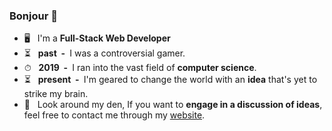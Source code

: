 ### Bonjour 🌴

+ 🖥 &nbsp;&nbsp;I'm a **Full-Stack Web Developer**
+ ⏳ &nbsp;&nbsp;**past &nbsp;-&nbsp;** I was a controversial gamer.
+ ⏱ &nbsp;&nbsp;**2019 &nbsp;-&nbsp;** I ran into the vast field of **computer science**.
+ ⏳ &nbsp;&nbsp;**present &nbsp;-&nbsp;** I'm geared to change the world with an **idea** that's yet to strike my brain.
+ 🏦 &nbsp;&nbsp;Look around my den, If you want to **engage in a discussion of ideas**, feel free to contact me through my [website](https://monstadev.vercel.app/).
